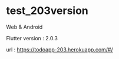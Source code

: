 # test_203version

Web & Android

Flutter version : 2.0.3

url : https://todoapp-203.herokuapp.com/#/

